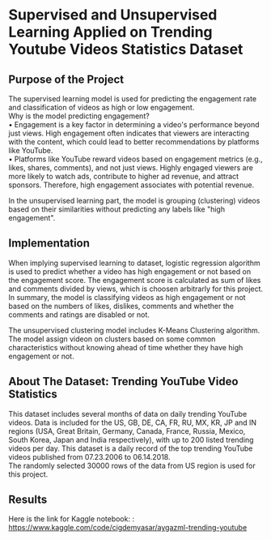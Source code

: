 # Supervised and Unsupervised Learning Applied on Trending Youtube Videos Statistics Dataset
## Purpose of the Project
The supervised learning model is used for predicting the engagement rate and classification of videos as high or low engagement.  
Why is the model predicting engagement?  
•	Engagement is a key factor in determining a video's performance beyond just views. High engagement often indicates that viewers are interacting with the content, which could lead to better recommendations by platforms like YouTube.  
•	Platforms like YouTube reward videos based on engagement metrics (e.g., likes, shares, comments), and not just views. Highly engaged viewers are more likely to watch ads, contribute to higher ad revenue, and attract sponsors. Therefore, high engagement associates with potential revenue.  

In the unsupervised learning part, the model is grouping (clustering) videos based on their similarities without predicting any labels like "high engagement".

## Implementation
When implying supervised learning to dataset, logistic regression algorithm is used to predict whether a video has high engagement or not based on the engagement score. The engagement score is calculated as sum of likes and comments divided by views, which is choosen arbitrarly for this project. In summary, the model is classifying videos as high engagement or not based on the numbers of likes, dislikes, comments and whether the comments and ratings are disabled or not.

The unsupervised clustering model includes K-Means Clustering algorithm. The model assign videon on clusters based on some common characteristics without knowing ahead of time whether they have high engagement or not.

## About The Dataset: Trending YouTube Video Statistics
This dataset includes several months of data on daily trending YouTube videos. Data is included for the US, GB, DE, CA, FR, RU, MX, KR, JP and IN regions (USA, Great Britain, Germany, Canada, France, Russia, Mexico, South Korea, Japan and India respectively), with up to 200 listed trending videos per day. This dataset is a daily record of the top trending YouTube videos published from 07.23.2006 to 06.14.2018.  
The randomly selected 30000 rows of the data from US region is used for this project.

## Results

Here is the link for Kaggle notebook: : https://www.kaggle.com/code/cigdemyasar/aygazml-trending-youtube
